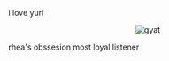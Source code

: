 i love yuri
<p align="center">
  <img src="https://i.pinimg.com/736x/c5/95/29/c59529df56f47572613f4344ada24c8b.jpg" alt="gyat" />
</p>
<p align="center">
 

rhea's obssesion most loyal listener
